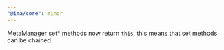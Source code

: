 ```yaml
---
"@ima/core": minor
---
```


MetaManager set\* methods now return `this`, this means that set methods can be chained
